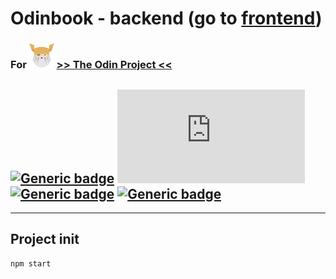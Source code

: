 # Odinbook - backend (go to [frontend](https://github.com/nijepa/odinbook-frontend/))

### For <img src="./odin-logo.svg"  width="40" height="40"> [>> The Odin Project <<](https://www.theodinproject.com/)
## [![Generic badge](https://img.shields.io/badge/&#9881;-JavaScript-yellow.svg?style=plastic&logo=JavaScript)](https://developer.mozilla.org/en-US/docs/Web/JavaScript) [![Generic badge](https://img.shields.io/badge/&#9881;-Node.js-BRIGHTGREEN.svg?style=plastic&logo=Node.js)](https://nodejs.org/) [![Generic badge](https://img.shields.io/badge/&#9881;-Express-BRIGHTGREEN.svg?style=plastic&logo=Express)](https://expressjs.com/) [![Generic badge](https://img.shields.io/badge/&#9881;-MongoDB-blue.svg?style=plastic&logo=MongoDB)](https://www.mongodb.com/)

<hr>

## Project init
```
npm start
```
